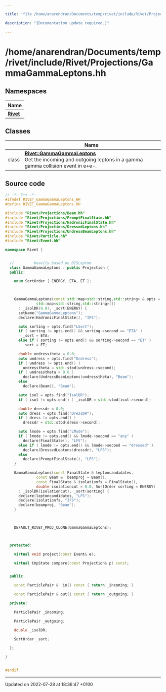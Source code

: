 ```yaml
---

title: 'file /home/anarendran/Documents/temp/rivet/include/Rivet/Projections/GammaGammaLeptons.hh'

description: "[Documentation update required.]"

---
```


# /home/anarendran/Documents/temp/rivet/include/Rivet/Projections/GammaGammaLeptons.hh



## Namespaces

| Name           |
| -------------- |
| **[Rivet](/documentation/code/namespaces/namespacerivet/)**  |

## Classes

|                | Name           |
| -------------- | -------------- |
| class | **[Rivet::GammaGammaLeptons](/documentation/code/classes/classrivet_1_1gammagammaleptons/)** <br>Get the incoming and outgoing leptons in a gamma gamma collision event in e+e-.  |




## Source code

```cpp
// -*- C++ -*-
#ifndef RIVET_GammaGammaLeptons_HH
#define RIVET_GammaGammaLeptons_HH

#include "Rivet/Projections/Beam.hh"
#include "Rivet/Projections/PromptFinalState.hh"
#include "Rivet/Projections/HadronicFinalState.hh"
#include "Rivet/Projections/DressedLeptons.hh"
#include "Rivet/Projections/UndressBeamLeptons.hh"
#include "Rivet/Particle.hh"
#include "Rivet/Event.hh"

namespace Rivet {


  //         Heavily based on DISLepton
  class GammaGammaLeptons : public Projection {
  public:

    enum SortOrder { ENERGY, ETA, ET };
    


    GammaGammaLeptons(const std::map<std::string,std::string> & opts =
              std::map<std::string,std::string>())
      : _isolDR(0.0), _sort(ENERGY) {
      setName("GammaGammaLeptons");
      declare(HadronicFinalState(), "IFS");

      auto sorting = opts.find("LSort");
      if ( sorting != opts.end() && sorting->second == "ETA" )
        _sort = ETA;
      else if ( sorting != opts.end() && sorting->second == "ET" )
        _sort = ET;

      double undresstheta = 0.0;
      auto undress = opts.find("Undress");
      if ( undress != opts.end() )
        undresstheta = std::stod(undress->second);
      if ( undresstheta > 0.0 )
        declare(UndressBeamLeptons(undresstheta), "Beam");
      else
        declare(Beam(), "Beam");

      auto isol = opts.find("IsolDR");
      if ( isol != opts.end() ) _isolDR = std::stod(isol->second);

      double dressdr = 0.0;
      auto dress = opts.find("DressDR");
      if ( dress != opts.end() )
        dressdr = std::stod(dress->second);

      auto lmode = opts.find("LMode");
      if ( lmode != opts.end() && lmode->second == "any" )
        declare(FinalState(), "LFS");
      else if ( lmode != opts.end() && lmode->second == "dressed" )
        declare(DressedLeptons(dressdr), "LFS");
      else
        declare(PromptFinalState(), "LFS");
    }

    GammaGammaLeptons(const FinalState & leptoncandidates,
              const Beam &  beamproj = Beam(),
              const FinalState & isolationfs = FinalState(),
              double isolationcut = 0.0, SortOrder sorting = ENERGY)
      : _isolDR(isolationcut), _sort(sorting) {
      declare(leptoncandidates, "LFS");
      declare(isolationfs, "IFS");
      declare(beamproj, "Beam");
    }


    
    DEFAULT_RIVET_PROJ_CLONE(GammaGammaLeptons);



  protected:

    virtual void project(const Event& e);

    virtual CmpState compare(const Projection& p) const;


  public:

    const ParticlePair &  in() const { return _incoming; }

    const ParticlePair & out() const { return _outgoing; }

  private:

    ParticlePair _incoming;

    ParticlePair _outgoing;

    double _isolDR;

    SortOrder _sort;

  };

}


#endif
```


-------------------------------

Updated on 2022-07-28 at 18:36:47 +0100
